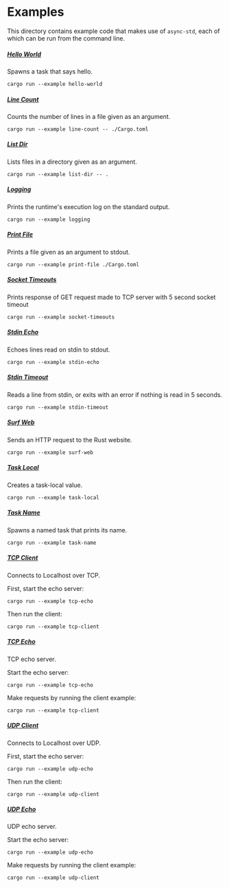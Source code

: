 # Examples

This directory contains example code that makes use of `async-std`, each of which can be run from the command line.

##### [Hello World][hello-world]

Spawns a task that says hello.

```
cargo run --example hello-world
```

##### [Line Count][line-count]

Counts the number of lines in a file given as an argument.

```shell
cargo run --example line-count -- ./Cargo.toml
```

##### [List Dir][list-dir]

Lists files in a directory given as an argument.

```shell
cargo run --example list-dir -- .
```

##### [Logging][logging]

Prints the runtime's execution log on the standard output.

```shell
cargo run --example logging
```

##### [Print File][print-file]

Prints a file given as an argument to stdout.

```shell
cargo run --example print-file ./Cargo.toml
```

##### [Socket Timeouts][socket-timeouts]

Prints response of GET request made to TCP server with 5 second socket timeout

```shell
cargo run --example socket-timeouts
```

##### [Stdin Echo][stdin-echo]

Echoes lines read on stdin to stdout.

```shell
cargo run --example stdin-echo
```

##### [Stdin Timeout][stdin-timeout]

Reads a line from stdin, or exits with an error if nothing is read in 5 seconds.

```shell
cargo run --example stdin-timeout
```

##### [Surf Web][surf-web]

Sends an HTTP request to the Rust website.

```shell
cargo run --example surf-web
```

##### [Task Local][task-local]

Creates a task-local value.

```shell
cargo run --example task-local
```

##### [Task Name][task-name]

Spawns a named task that prints its name.

```shell
cargo run --example task-name
```

##### [TCP Client][tcp-client]

Connects to Localhost over TCP.

First, start the echo server:

```shell
cargo run --example tcp-echo
```

Then run the client:

```shell
cargo run --example tcp-client
```

##### [TCP Echo][tcp-echo]

TCP echo server.

Start the echo server:

```shell
cargo run --example tcp-echo
```

Make requests by running the client example:

```shell
cargo run --example tcp-client
```

##### [UDP Client][udp-client]

Connects to Localhost over UDP.

First, start the echo server:

```shell
cargo run --example udp-echo
```

Then run the client:

```shell
cargo run --example udp-client
```

##### [UDP Echo][udp-echo]

UDP echo server.

Start the echo server:

```shell
cargo run --example udp-echo
```

Make requests by running the client example:

```shell
cargo run --example udp-client
```

[hello-world]: https://github.com/async-rs/async-std/blob/HEAD/examples/hello-world.rs
[line-count]: https://github.com/async-rs/async-std/blob/HEAD/examples/line-count.rs
[list-dir]: https://github.com/async-rs/async-std/blob/HEAD/examples/list-dir.rs
[logging]: https://github.com/async-rs/async-std/blob/HEAD/examples/logging.rs
[print-file]: https://github.com/async-rs/async-std/blob/HEAD/examples/print-file.rs
[socket-timeouts]: https://github.com/async-rs/async-std/blob/HEAD/examples/socket-timeouts.rs
[stdin-echo]: https://github.com/async-rs/async-std/blob/HEAD/examples/stdin-echo.rs
[stdin-timeout]: https://github.com/async-rs/async-std/blob/HEAD/examples/stdin-timeout.rs
[surf-web]: https://github.com/async-rs/async-std/blob/HEAD/examples/surf-web.rs
[task-local]: https://github.com/async-rs/async-std/blob/HEAD/examples/task-local.rs
[task-name]: https://github.com/async-rs/async-std/blob/HEAD/examples/task-name.rs
[tcp-client]: https://github.com/async-rs/async-std/blob/HEAD/examples/tcp-client.rs
[tcp-echo]: https://github.com/async-rs/async-std/blob/HEAD/examples/tcp-echo.rs
[udp-client]: https://github.com/async-rs/async-std/blob/HEAD/examples/udp-client.rs
[udp-echo]: https://github.com/async-rs/async-std/blob/HEAD/examples/udp-echo.rs
